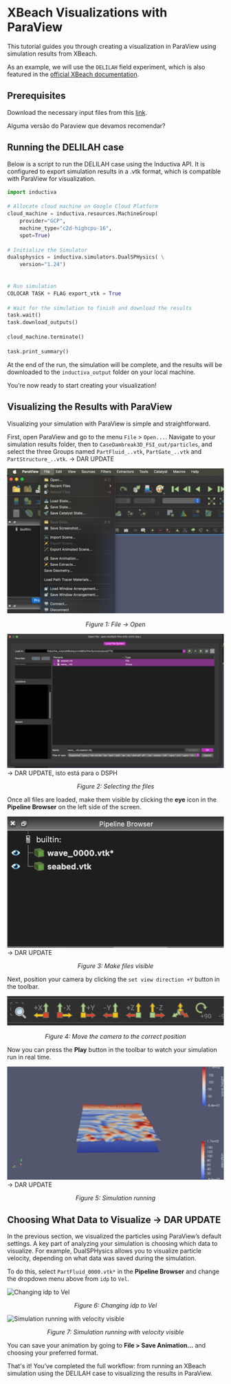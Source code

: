 # XBeach Visualizations with ParaView
This tutorial guides you through creating a visualization in ParaView using simulation results from XBeach.

As an example, we will use the `DELILAH` field experiment, which is also featured in the [official XBeach documentation](https://xbeach.readthedocs.io/en/stable/examples.html#field-experiment-delilah).

## Prerequisites
Download the necessary input files from this [link](https://svn.oss.deltares.nl/repos/xbeach/skillbed/input/Delilah_199010131000/). 

Alguma versão do Paraview que devamos recomendar?

## Running the DELILAH case
Below is a script to run the DELILAH case using the Inductiva API. It is configured to export simulation results in a .vtk format, which is compatible with ParaView for visualization.

```python
import inductiva

# Allocate cloud machine on Google Cloud Platform
cloud_machine = inductiva.resources.MachineGroup(
    provider="GCP",
    machine_type="c2d-highcpu-16",
    spot=True)

# Initialize the Simulator
dualsphysics = inductiva.simulators.DualSPHysics( \
    version="1.24")


# Run simulation
COLOCAR TASK + FLAG export_vtk = True

# Wait for the simulation to finish and download the results
task.wait()
task.download_outputs()

cloud_machine.terminate()

task.print_summary()
```

At the end of the run, the simulation will be complete, and the results will be downloaded to the `inductiva_output` folder on your local machine.

You’re now ready to start creating your visualization!

## Visualizing the Results with ParaView
Visualizing your simulation with ParaView is simple and straightforward.

First, open ParaView and go to the menu `File` > `Open...`. Navigate to your
simulation results folder, then to `CaseDambreak3D_FSI_out/particles`, and select the three Groups named `PartFluid_..vtk`, `PartGate_..vtk` and `PartStructure_..vtk`. -> DAR UPDATE

![File -> Open](./_static/file-open.png)
<p align="center"><em>Figure 1: File -> Open</em></p>

![Selecting the files](./_static/select-files.png) -> DAR UPDATE, isto está para o DSPH
<p align="center"><em>Figure 2: Selecting the files</em></p>

Once all files are loaded, make them visible by clicking the **eye** icon in the **Pipeline Browser** 
on the left side of the screen.

![Make files visible](./_static/eye.png) -> DAR UPDATE
<p align="center"><em>Figure 3: Make files visible</em></p>

Next, position your camera by clicking the `set view direction +Y` button in the toolbar.

![Move the camera to the correct position](./_static/camera.png)
<p align="center"><em>Figure 4: Move the camera to the correct position</em></p>

Now you can press the **Play** button in the toolbar to watch your simulation run in real time.

![Simulation running](./_static/sim.png) -> DAR UPDATE
<p align="center"><em>Figure 5: Simulation running</em></p>

## Choosing What Data to Visualize -> DAR UPDATE 
In the previous section, we visualized the particles using ParaView’s default settings. A key part of analyzing your simulation is choosing which data to visualize. For example, DualSPHysics allows you to visualize particle velocity, depending on what data was saved during the simulation.

To do this, select `PartFluid_0000.vtk*` in the **Pipeline Browser** and change the dropdown menu above from `idp` to `Vel`.

![Changing idp to Vel](./_static/pick_vel.png)
<p align="center"><em>Figure 6: Changing idp to Vel</em></p>

![Simulation running with velocity visible](./_static/sim_vel.png)
<p align="center"><em>Figure 7: Simulation running with velocity visible</em></p>

You can save your animation by going to **File > Save Animation...** and choosing your preferred format.

That's it! You’ve completed the full workflow: from running an XBeach simulation using the DELILAH case to visualizing the results 
in ParaView.